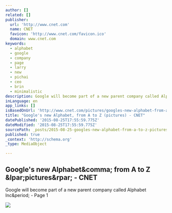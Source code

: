 ```yaml
---
author: []
related: []
publisher:
  url: 'http://www.cnet.com'
  name: CNET
  favicon: 'http://www.cnet.com/favicon.ico'
  domain: www.cnet.com
keywords:
  - alphabet
  - google
  - company
  - page
  - larry
  - new
  - pichai
  - ceo
  - brin
  - minimalistic
description: Google will become part of a new parent company called Alphabet Inc. - Page 1
inLanguage: en
app_links: []
isBasedOnUrl: 'http://www.cnet.com/pictures/googles-new-alphabet-from-a-to-z/'
title: "Google's new Alphabet, from A to Z (pictures) - CNET"
datePublished: '2015-08-25T17:55:59.775Z'
dateModified: '2015-08-25T17:55:59.775Z'
sourcePath: _posts/2015-08-25-googles-new-alphabet-from-a-to-z-pictures-cnet.md
published: true
_context: 'http://schema.org'
_type: MediaObject

---
```

<article style=""><h1>Google's new Alphabet&amp;comma; from A to Z &amp;lpar;pictures&amp;rpar; - CNET</h1><p>Google will become part of a new parent company called Alphabet Inc&amp;period; - Page 1</p><img src="http://cnet1.cbsistatic.com/hub/i/r/2015/08/10/76a3acae-d854-42f8-b7cb-572e99d22807/thumbnail/670x503/fa9f2fe1eb3281296e0336cb5da3f204/young-larry-sergey.jpg" /></article>
